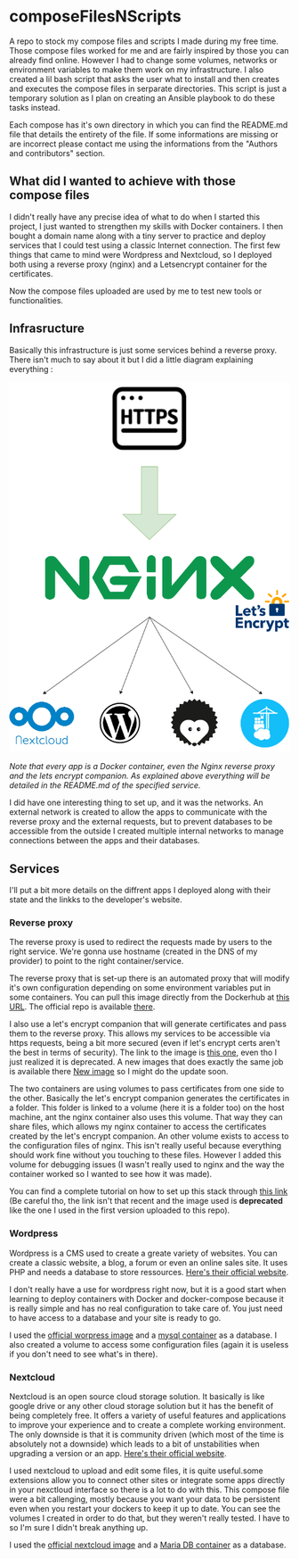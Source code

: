 # composeFilesNScripts
A repo to stock my compose files and scripts I made during my free time. Those compose files worked for me and are fairly inspired by those you can already find online. However I had to change some volumes, networks or environment variables to make them work on my infrastructure.
I also created a lil bash script that asks the user what to install and then creates and executes the compose files in serparate directories. This script is just a temporary solution as I plan on creating an Ansible playbook to do these tasks instead.

Each compose has it's own directory in which you can find the README.md file that details the entirety of the file. If some informations are missing or are incorrect please contact me using the informations from the "Authors and contributors" section.

## What did I wanted to achieve with those compose files
I didn't really have any precise idea of what to do when I started this project, I just wanted to strengthen my skills with Docker containers. I then bought a domain name along with a tiny server to practice and deploy services that I could test using a classic Internet connection. The first few things that came to mind were Wordpress and Nextcloud, so I deployed both using a reverse proxy (nginx) and a Letsencrypt container for the certificates.

Now the compose files uploaded are used by me to test new tools or functionalities.

## Infrasructure
Basically this infrastructure is just some services behind a reverse proxy. There isn't much to say about it but I did a little diagram explaining everything :

![diagram of the reverse proxy](./infra.png "reverse proxy diagram")

*Note that every app is a Docker container, even the Nginx reverse proxy and the lets encrypt companion. As explained above everything will be detailed in the README.md of the specified service.*

I did have one interesting thing to set up, and it was the networks. An external network is created to allow the apps to communicate with the reverse proxy and the external requests, but to prevent databases to be accessible from the outside I created multiple internal networks to manage connections between the apps and their databases. 

## Services
I'll put a bit more details on the diffrent apps I deployed along with their state and the linkks to the developer's website.

### Reverse proxy
The reverse proxy is used to redirect the requests made by users to the right service. We're gonna use hostname (created in the DNS of my provider) to point to the right container/service.

The reverse proxy that is set-up there is an automated proxy that will modify it's own configuration depending on some environment variables put in some containers. You can pull this image directly from the Dockerhub at [this URL](https://hub.docker.com/r/jwilder/nginx-proxy). The official repo is available [there](https://github.com/nginx-proxy/nginx-proxy).

I also use a let's encrypt companion that will generate certificates and pass them to the reverse proxy. This allows my services to be accessible via https requests, being a bit more secured (even if let's encrypt certs aren't the best in terms of security). The link to the image is [this one](https://hub.docker.com/r/jrcs/letsencrypt-nginx-proxy-companion), even tho I just realized it is deprecated. A new images that does exactly the same job is available there [New image](https://hub.docker.com/r/nginxproxy/acme-companion) so I might do the update soon.

The two containers are using volumes to pass certificates from one side to the other. Basically the let's encrypt companion generates the certificates in a folder. This folder is linked to a volume (here it is a folder too) on the host machine, ant the nginx container also uses this volume. That way they can share files, which allows my nginx container to access the certificates created by the let's encrypt companion. An other volume exists to access to the configuration files of nginx. This isn't really useful because everything should work fine without you touching to these files. However I added this volume for debugging issues (I wasn't really used to nginx and the way the container worked so I wanted to see how it was made).

You can find a complete tutorial on how to set up this stack through [this link](https://linuxhandbook.com/nginx-reverse-proxy-docker/) (Be careful tho, the link isn't that recent and the image used is **deprecated** like the one I used in the first version uploaded to this repo).

### Wordpress
Wordpress is a CMS used to create a greate variety of websites. You can create a classic website, a blog, a forum or even an online sales site. It uses PHP and needs a database to store ressources. [Here's their official website](https://wordpress.com/).

I don't really have a use for wordpress right now, but it is a good start when learning to deploy containers with Docker and docker-compose because it is really simple and has no real configuration to take care of. You just need to have access to a database and your site is ready to go.

I used the [official worpress image](https://hub.docker.com/_/wordpress) and a [mysql container](https://hub.docker.com/_/mysql) as a database. I also created a volume to access some configuration files (again it is useless if you don't need to see what's in there).

### Nextcloud
Nextcloud is an open source cloud storage solution. It basically is like google drive or any other cloud storage solution but it has the benefit of being completely free. It offers a variety of useful features and applications to improve your experience and to create a complete working environment. The only downside is that it is community driven (which most of the time is absolutely not a downside) which leads to a bit of unstabilities when upgrading a version or an app. [Here's their official website](https://nextcloud.com/).

I used nextcloud to upload and edit some files, it is quite useful.some extensions allow you to connect other sites or integrate some apps directly in your nexctloud interface so there is a lot to do with this. This compose file were a bit callenging, mostly because you want your data to be persistent even when you restart your dockers to keep it up to date. You can see the volumes I created in order to do that, but they weren't really tested. I have to so I'm sure I didn't break anything up.

I used the [official nextcloud image](https://hub.docker.com/_/nextcloud) and a [Maria DB container](https://hub.docker.com/_/mariadb) as a database.

